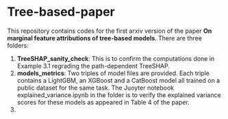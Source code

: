 # Tree-based-paper
This repository contains codes for the first arxiv version of the paper **On marginal feature attributions of tree-based models**.
There are three folders:

  1) **TreeSHAP_sanity_check**: This is to confirm the computations done in Example 3.1 regrading the path-dependent TreeSHAP.
  2) **models_metrics**: Two triples of model files are provided. Each triple contains a LightGBM, an XGBoost and a CatBoost model all trained on a public dataset for the same task. The Juoyter notebook explained_variance.ipynb in the folder is to verify the explained variance scores for these models as appeared in Table 4 of the paper. 
  3)  
